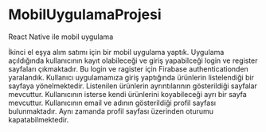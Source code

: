 # MobilUygulamaProjesi

React Native ile mobil uygulama

İkinci el eşya alım satımı için bir mobil uygulama yaptık. Uygulama açıldığında kullanıcının kayıt 
olabileceği ve giriş yapabilceği login ve register sayfaları çıkmaktadır. Bu login ve ragister için 
Firabase authenticationden yaralandık. Kullanıcı uygulamamıza giriş yaptığında ürünlerin 
listelendiği bir sayfaya yönelmektedir. Listenilen ürünlerin ayrıntılarının gösterildiği sayfalar 
mevcuttur. Kullanıcının isterse kendi ürünlerini koyabileceği ayrı bir sayfa mevcuttur. 
Kullanıcının email ve adının gösterildiği profil sayfası bulunmaktadır. Aynı zamanda profil sayfası 
üzerinden oturumu kapatabilmektedir.

